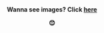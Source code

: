 <br>
<h4 align="center" style="text-align:center;">

  Wanna see images? Click <a href="https://thisaislan.github.io/just-images/">here</a>
  
   :blush:
  
</h4>
<br>